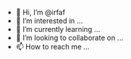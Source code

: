 - 👋 Hi, I’m @irfaf
- 👀 I’m interested in ...
- 🌱 I’m currently learning ...
- 💞️ I’m looking to collaborate on ...
- 📫 How to reach me ...

<!---
irfaf/irfaf is a ✨ special ✨ repository because its `README.md` (this file) appears on your GitHub profile.
You can click the Preview link to take a look at your changes.
--->

